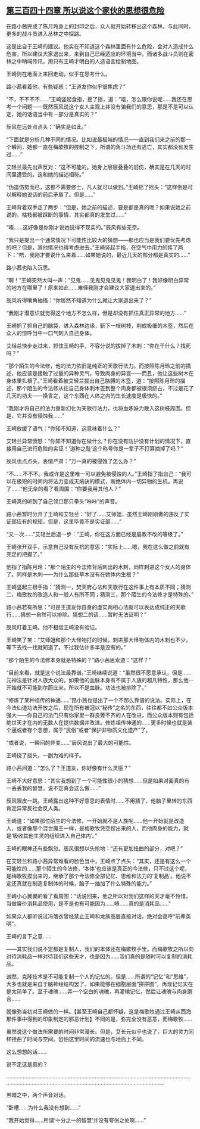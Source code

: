 ## [第三百四十四章 所以说这个家伙的思想很危险](https://www.xxbiquge.com/11_11207/9189724.html)


  在路小茜完成了陈月玲身上的封印之后，众人就开始转移出这个森林。与此同时，更多的战斗员进入丛林之中探路。

  这是出自于王崎的建议。他实在不知道这个森林里面有什么危险，会对人造成什么危害，所以建议大家退出来，来到自己已经适应的环境当中。而诸多战斗员则在密林之中呐喊传讯，用只有王崎才明白的人造语言绘制地图。

  王崎则在地面上来回走动，似乎在思考什么。

  路小茜看着他，有些疑惑：“王道友你似乎很焦虑？”

  “不，不不不不……”王崎竖起食指，摇了摇，道：“唔，怎么跟你说呢……我还在思考一个问题——既然辰风说这个女人主观上并没有骗我们的意思，那是不是可以认定，她的话语当中有一部分是真实的？”

  辰风在远处点点头：“确实是如此。”

  “下面就是分析几种不同的情况。比如说最极端的情况——直到我们来之前的那一个瞬间，她都一直在梅歌牧的控制之下，所谓的角斗场还有逃亡，其实都没有发生过……”

  艾轻兰最先出声反对：“这不可能的。她身上层层叠叠的旧伤，确实是在几天的时间里遭受的。这和她的描述相符。”

  “伪造伤势而已，这都不需要修士，凡人就可以做到。”王崎摇了摇头：“这样倒是可以解释她说话的前后矛盾了。但是……”

  王崎背着双手走了两步：“但是，她之前的描述，要是都是真的呢？如果说她之前说的，枯枝都被踩断的事情，其实都真的发生过……”

  “唔……这好像是你刚才说她说得不现实的。”辰风有些无奈。

  “我只是提出一个通常情况下可能性比较大的猜想——那也应当是我们要优先考虑的吧？但是，其他情况也得考虑进去。”王崎竖起手指，在空气中用力的挥了两下：“唔，我刚才要说什么来着……如果她说的，最近几天的部分都是真实的……”

  路小茜也陷入沉思。

  “啊！”王崎突然大叫一声：“见鬼……见鬼见鬼见鬼！我明白了！我好像明白异常的地方在哪里了！原来如此……难怪我刚才会建议大家退出来的。”

  辰风听得嘴角抽搐：“你居然不知道为什么就让大家退出来了？”

  “我刚才潜意识就觉得这个地方不怎么样，但是却没有抓住真正异常的地方……”

  王崎抓了抓自己的脑袋，进入森林边缘，斩下一根树枝，削成极细的木签，然后在众人的惊呼当中一口气刺入自己身体。

  艾轻兰快步走过来，抓住王崎的手，不容分说的拔掉了木刺：“你在干什么？找死吗？”

  “那个陌生的今法修，他的法力依旧是纯正的天歌行法力。而按照陈月玲之前的描述，他应该是接触了过量的异种灵气，导致肉身的异变——而且，他让这些树木在身体里扎根了。”王崎看着被艾轻兰拔出自己胳膊的木签，道：“按照陈月玲的描述，那个陌生的今法修从往自己身体刺木签到整个肉身都被根须挤占，不过是花了几天的功夫——换言之，这个东西在人体之内的生长速度是极快的。”

  “我刚才将自己的法力重新幻化为天歌行法力，也将血炼妖力散入这树枝周围。但是，它并没有侵蚀我……”

  王崎放缓了语气：“你知不知道，这意味着什么？”

  艾轻兰异常愤怒：“你知不知道你在做什么？你在没有防护没有计划的情况下，直接用自己进行危险的实证！‘道种之耻’这个称号你是一辈子不打算摘掉了吗？”

  辰风也点点头，表情严肃：“万一真的被侵蚀了怎么办？”

  “不……不不不。我或许是这里唯一可以避免被侵蚀的人。”王崎指了指自己：“我可以在极短的时间内将法力变成天熵诀的模式，断绝体内一切异物的生机。再说了……”他无奈的看了看周围：“你要我用其他人？”

  王崎真的听到了自己领口那只拳头“咔咔”的声音。

  路小茜暂时分开了王崎和艾轻兰：“好了……艾师姐，虽然王崎刚刚做的违反了实证部应有的规矩，但是，这里毕竟不是实证部……”

  “又一次……”艾轻兰后退一步：“王崎，你在这方面已经是屡教不改的等级了。”

  王崎张开双手，示意自己没有反抗的意思：“实际上……嗯，我在这么做之前就有充足的把握了。”

  他指了指陈月玲：“那个陌生的今法修背后刺出的木刺，同样刺进这个女人的身体了。同样是木刺——为什么那些草木没有在她体内生根？”

  王崎竖起三根手指：“猜测一，焚天府心法和天歌行在这件事上有本质不同；猜测二，梅歌牧的改造人和一般人有所不同；猜测三，那个陌生的今法修才是特殊的。”

  路小茜若有所思：“可是王道友你自身的虚实两相心法就可以表达成纯正的天歌行……猜想一自然可以排除。猜想二的话……暂时无法证明？”

  辰风盯着王崎。他不相信王崎没有验证。

  王崎笑了笑：“艾师姐和那个大怪物打的时候，刺进那大怪物体内的木刺也不少，等下去找一找就知道了。不过我估计多半是没有的。”

  “那个陌生的今法修本身就是特殊的？”路小茜思索道：“这样？”

  “目前来看，就是这个说法最靠谱。”王崎继续说道：“虽然很不愿意承认，但是……元神法是针对人族大众的。如果他的血脉本身有不属于人族的超凡特性，那么他一开始就不可能到尔蔚庄来。所以不是血脉。功法也被排除了。”

  “修炼了某种祖传的神通……”路小茜也提出了一个不那么靠谱的说法。实际上，在今法仙道功法开放之后，现在所有被冠以“秘传”之名的东西，往往都不如公众版本强大——你自己的法门只有你家里一群良莠不齐的人在改进，而公众版本则有包括绝世天才在内的无数人在提供数据并改进。修炼祖传神通的……更多时候也就是装个逼或者存个念想，属于“民俗”或者“保护非物质文化遗产”了。

  “或者说，一瞬间的异变……”辰风说出了最大的可能性。

  王崎挠了挠头，一副为难的样子。

  路小茜问道：“怎么了？王道友，你好像有什么灵感？”

  王崎不大好意思：“其实我想到了一个可能性很小的猜想……但是如果对面真的有一丢丢我的智慧，说不定真会这么做……”

  辰风眼皮一跳。王崎露出这种不好意思的表情时……不用猜了，他脑子里转的东西肯定异常反社会反人类。

  王崎道：“如果那位陌生的今法修，一开始就不是人族呢……他一开始就是改造人，或者像那个混世魔王一样，是梅歌牧凭空捏出来的人，而他肉身的能力，就是‘吸收其他生灵的组织进入自己体内’。”

  王崎的眼神还有些飘忽。辰风很想以头抢地：“还有更加扭曲的部分，对吧？”

  在艾轻兰和路小茜异常难看的脸色当中，王崎点了点头：“其实，还是有这么一个可能性的……那个陌生的今法修，‘本体’也应该是真正的今法修，只不过这个呢，是梅歌牧捏出来的，继承了那个今法修全部记忆、思维和法力的‘复制品’。他说不定还真就在制造复制体的时候，脑子一抽加了什么特殊的能力。”

  王崎小心翼翼的看了看周围：“话说回来，他之所以对我们这样的天才毫不怜惜，当做廉价消耗品使用，是不是也有可能因为……唔……真的是消耗品……”

  如果众人都听说过冯落衣曾经禁止王崎和龙族高层直接对话，绝对会高呼“前辈英明”。

  王崎的言下之意……

  ——其实我们说不定都是复制人，我们的本体还在梅歌牧手里。而梅歌牧之所以向对待消耗品一样对待我们这些天才，也是因为……我们真的是随时可以复制的消耗品。

  诚然，克隆技术是不可能复制一个人的记忆的。但是……所谓的“记忆”和“思维”，大多也就是来自于脑神经结构罢了。如果能够在细胞层面“拼拼图”，再现记忆实在是太简单了。至于魂魄……弄一个空白的魂魄，再灌输记忆，然后让魂魄与肉身磨合……

  就像弥当初对王崎做的一样。【甚至王崎自己都怀疑，这是梅歌牧通过王崎从西海那件事中得到的印象制定的邪恶计划】不同的是，弥完全没有恶意，而梅歌牧……

  虽然说这个做法所需要的时间非常漫长。但是，艾长元似乎也说了，巨大的灵力同样扭曲了时间与空间。恐怕这里时间的流速也与地面上不同。

  这么想想的话……

  说不定这是真的？

  …………………………………………………………………………………………………………………………………………………………………………………………………………

  黑暗之中，两个声音对话。

  “卧槽……为什么我没有想到……”

  “我开始觉得……所谓‘十分之一的智慧’并没有夸张之处啊……”
